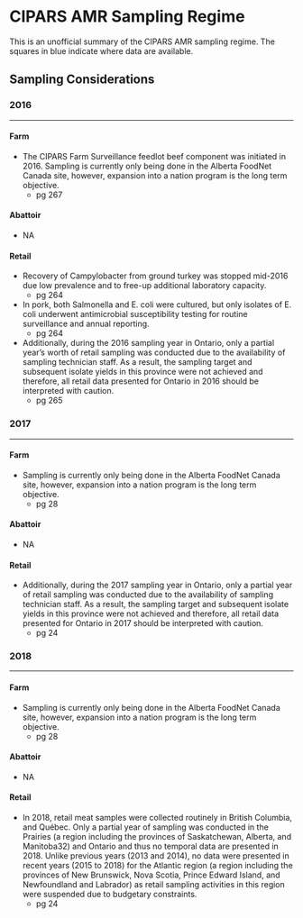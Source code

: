 # CIPARS AMR Sampling Regime

This is an unofficial summary of the CIPARS AMR sampling regime. The squares in blue indicate where data are available. 


## Sampling Considerations

### 2016
---

#### Farm
- The CIPARS Farm Surveillance feedlot beef component was initiated in 2016. Sampling is currently only being done in the Alberta FoodNet Canada site, however, expansion into a nation program is the long term objective.
  - pg 267

#### Abattoir
- NA

#### Retail
- Recovery of Campylobacter from ground turkey was stopped mid-2016 due low prevalence and to free-up additional laboratory capacity.
  - pg 264 
- In pork, both Salmonella and E. coli were cultured, but only isolates of E. coli underwent antimicrobial susceptibility testing for routine surveillance and annual reporting.
  - pg 264 
- Additionally, during the 2016 sampling year in Ontario, only a partial year’s worth of retail sampling was conducted due to the availability of sampling technician staff. As a result, the sampling target and subsequent isolate yields in this province were not achieved and therefore, all retail data presented for Ontario in 2016 should be interpreted with caution.
  - pg 265 


### 2017
---

#### Farm
- Sampling is currently only being done in the Alberta FoodNet Canada site, however, expansion into a nation program is the long term objective.
  - pg 28

#### Abattoir
- NA

#### Retail
- Additionally, during the 2017 sampling year in Ontario, only a partial year of retail sampling was conducted due to the availability of sampling technician staff. As a result, the sampling target and subsequent isolate yields in this province were not achieved and therefore, all retail data presented for Ontario in 2017 should be interpreted with caution.
  - pg 24


### 2018
---

#### Farm
- Sampling is currently only being done in the Alberta FoodNet Canada site, however, expansion into a nation program is the long term objective.
  - pg 28

#### Abattoir
- NA

#### Retail
- In 2018, retail meat samples were collected routinely in British Columbia, and Québec. Only a partial year of sampling was conducted in the Prairies (a region including the provinces of Saskatchewan, Alberta, and Manitoba32) and Ontario and thus no temporal data are presented in 2018. Unlike previous years (2013 and 2014), no data were presented in recent years (2015 to 2018) for the Atlantic region (a region including the provinces of New Brunswick, Nova Scotia, Prince Edward Island, and Newfoundland and Labrador) as retail sampling activities in this region were suspended due to budgetary constraints.
  - pg 24

